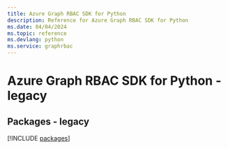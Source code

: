 ```yaml
---
title: Azure Graph RBAC SDK for Python
description: Reference for Azure Graph RBAC SDK for Python
ms.date: 04/04/2024
ms.topic: reference
ms.devlang: python
ms.service: graphrbac
---
```

# Azure Graph RBAC SDK for Python - legacy
## Packages - legacy
[!INCLUDE [packages](graph-rbac-index.md)]